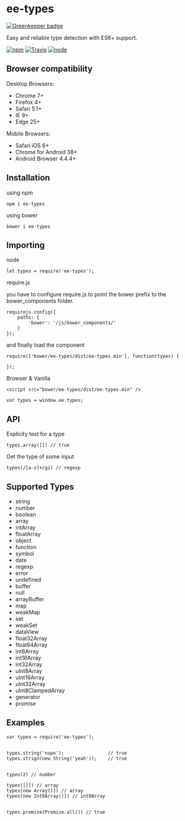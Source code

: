 # ee-types

[![Greenkeeper badge](https://badges.greenkeeper.io/eventEmitter/ee-types.svg)](https://greenkeeper.io/)

Easy and reliable type detection with ES6+ support.


[![npm](https://img.shields.io/npm/dm/ee-types.svg?style=flat-square)](https://www.npmjs.com/package/ee-types)
[![Travis](https://img.shields.io/travis/eventEmitter/ee-types.svg?style=flat-square)](https://travis-ci.org/eventEmitter/ee-types)
[![node](https://img.shields.io/node/v/ee-types.svg?style=flat-square)](https://nodejs.org/)




## Browser compatibility

Desktop Browsers:

- Chrome 7+
- Firefox 4+
- Safari 5.1+
- IE 9+
- Edge 25+

Mobile Browsers:

- Safari iOS 6+
- Chrome for Android 38+
- Android Browser 4.4.4+






## Installation 

using npm

    npm i ee-types

using bower

    bower i ee-types

## Importing

node

    let types = require('ee-types');



require.js

you have to configure require.js to point the bower prefix
to the bower_components folder.
    
    requirejs.config({
        paths: {
            'bower': '/js/bower_components/'
        }
    });



and finally load the component

    require(['bower/ee-types/dist/ee-types.min'], function(types) {
        
    });



Browser & Vanilla
    
    <script src="bower/ee-types/dist/ee-types.min" />

    var types = window.ee.types;



## API

Explicity test for a type

    types.array([]) // true


Get the type of some input

    types(/[a-z]+/gi) // regexp



## Supported Types

- string
- number
- boolean
- array
- intArray
- floatArray
- object
- function
- symbol
- date
- regexp
- error
- undefined
- buffer
- null
- arrayBuffer
- map
- weakMap
- set
- weakSet
- dataView
- float32Array
- float64Array
- int8Array
- int16Array
- int32Array
- uInt8Array
- uInt16Array
- uInt32Array
- uInt8ClampedArray
- generator
- promise



## Examples


    var types = require('ee-types');


    types.string('nope');                // true
    types.strign(new String('yeah'));    // true


    types(2) // number

    types([]]) // array
    types(new Array()]) // array
    types(new Int8Array()]) // int8Array


    types.promise(Promise.all()) // true

